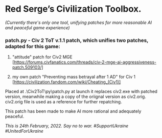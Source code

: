 # Red Serge’s Civilization Toolbox.
*(Currently there's only one tool, unifying patches for more reasonable AI and peaceful game experience)*

### patch.py - Civ 2 ToT v.1.1 patch, which unifies two patches, adapted for this game:

1) "attitude" patch for Civ2 MGE [https://forums.civfanatics.com/threads/civ-2-mge-ai-aggressiveness-patch.509103/]

2) my own patch "Preventing mass betrayal after 1 AD" for Civ 1 [https://civilization.fandom.com/wiki/Cheating_(Civ1)]

Placed at .\Civ2ToT\py\patch.py at launch it replaces civ2.exe with patched version,
meanwhile making a copy of the oriignal version as civ2.orig.
civ2.orig file is used as a reference for further repatching.

This patch has been made to make AI more rational and adequately peaceful.

*This is 24th February, 2022. Say no to war. #SupportUkraine #UnitedForUkraine*
